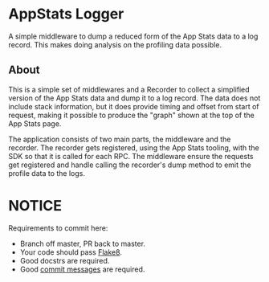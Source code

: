 AppStats Logger
===============
A simple middleware to dump a reduced form of the App Stats data to a log
record.  This makes doing analysis on the profiling data possible.

About
-----
This is a simple set of middlewares and a Recorder to collect a simplified
version of the App Stats data and dump it to a log record.  The data does not
include stack information, but it does provide timing and offset from
start of request, making it possible to produce the "graph" shown at the top
of the App Stats page.

The application consists of two main parts, the middleware and the recorder.
The recorder gets registered, using the App Stats tooling, with the SDK so
that it is called for each RPC.  The middleware ensure the requests get
registered and handle calling the recorder's dump method to emit the profile
data to the logs.


NOTICE
======
Requirements to commit here:
  - Branch off master, PR back to master.
  - Your code should pass [Flake8](https://github.com/bmcustodio/flake8).
  - Good docstrs are required.
  - Good [commit messages](http://tbaggery.com/2008/04/19/a-note-about-git-commit-messages.html) are required.

